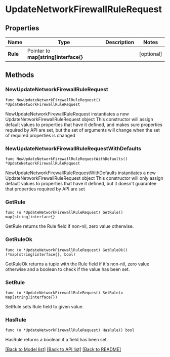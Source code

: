 # UpdateNetworkFirewallRuleRequest

## Properties

Name | Type | Description | Notes
------------ | ------------- | ------------- | -------------
**Rule** | Pointer to **map[string]interface{}** |  | [optional] 

## Methods

### NewUpdateNetworkFirewallRuleRequest

`func NewUpdateNetworkFirewallRuleRequest() *UpdateNetworkFirewallRuleRequest`

NewUpdateNetworkFirewallRuleRequest instantiates a new UpdateNetworkFirewallRuleRequest object
This constructor will assign default values to properties that have it defined,
and makes sure properties required by API are set, but the set of arguments
will change when the set of required properties is changed

### NewUpdateNetworkFirewallRuleRequestWithDefaults

`func NewUpdateNetworkFirewallRuleRequestWithDefaults() *UpdateNetworkFirewallRuleRequest`

NewUpdateNetworkFirewallRuleRequestWithDefaults instantiates a new UpdateNetworkFirewallRuleRequest object
This constructor will only assign default values to properties that have it defined,
but it doesn't guarantee that properties required by API are set

### GetRule

`func (o *UpdateNetworkFirewallRuleRequest) GetRule() map[string]interface{}`

GetRule returns the Rule field if non-nil, zero value otherwise.

### GetRuleOk

`func (o *UpdateNetworkFirewallRuleRequest) GetRuleOk() (*map[string]interface{}, bool)`

GetRuleOk returns a tuple with the Rule field if it's non-nil, zero value otherwise
and a boolean to check if the value has been set.

### SetRule

`func (o *UpdateNetworkFirewallRuleRequest) SetRule(v map[string]interface{})`

SetRule sets Rule field to given value.

### HasRule

`func (o *UpdateNetworkFirewallRuleRequest) HasRule() bool`

HasRule returns a boolean if a field has been set.


[[Back to Model list]](../README.md#documentation-for-models) [[Back to API list]](../README.md#documentation-for-api-endpoints) [[Back to README]](../README.md)


